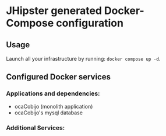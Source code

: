 # JHipster generated Docker-Compose configuration

## Usage

Launch all your infrastructure by running: `docker compose up -d`.

## Configured Docker services

### Applications and dependencies:

- ocaCobijo (monolith application)
- ocaCobijo's mysql database

### Additional Services:
